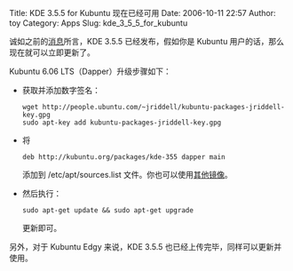 Title: KDE 3.5.5 for Kubuntu 现在已经可用
Date: 2006-10-11 22:57
Author: toy
Category: Apps
Slug: kde_3_5_5_for_kubuntu

诚如之前的[消息](http://linuxtoy.org/archives/kde_3_5_5_coming_soon.html)所言，KDE
3.5.5 已经发布，假如你是 Kubuntu 用户的话，那么现在就可以立即更新了。

Kubuntu 6.06 LTS（Dapper）升级步骤如下：

-   获取并添加数字签名：

        wget http://people.ubuntu.com/~jriddell/kubuntu-packages-jriddell-key.gpg
        sudo apt-key add kubuntu-packages-jriddell-key.gpg

-   将

        deb http://kubuntu.org/packages/kde-355 dapper main

    添加到 /etc/apt/sources.list
    文件。你也可以使用[其他镜像](http://kubuntu.org/announcements/kde-355.php)。

-   然后执行：

        sudo apt-get update && sudo apt-get upgrade

    更新即可。

另外，对于 Kubuntu Edgy 来说，KDE 3.5.5
也已经上传完毕，同样可以更新并使用。
